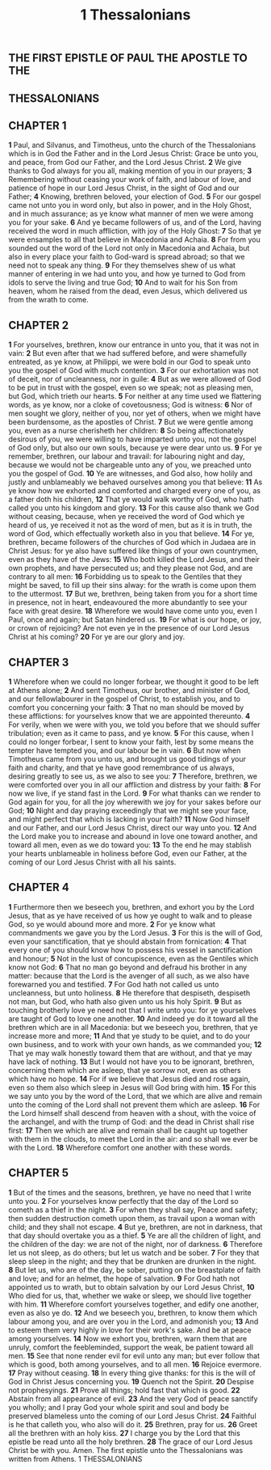 ﻿---
title: 1 Thessalonians
weight: 13
---

## THE FIRST EPISTLE OF PAUL THE APOSTLE TO THE
## THESSALONIANS


## CHAPTER 1
**1** Paul, and Silvanus, and Timotheus, unto the church of the Thessalonians which is in God the Father and in the Lord Jesus Christ: Grace be unto you, and peace, from God our Father, and the Lord Jesus Christ.
**2** We give thanks to God always for you all, making mention of you in our prayers;
**3** Remembering without ceasing your work of faith, and labour of love, and patience of hope in our Lord Jesus Christ, in the sight of God and our Father;
**4** Knowing, brethren beloved, your election of God.
**5** For our gospel came not unto you in word only, but also in power, and in the Holy Ghost, and in much assurance; as ye know what manner of men we were among you for your sake.
**6** And ye became followers of us, and of the Lord, having received the word in much affliction, with joy of the Holy Ghost:
**7** So that ye were ensamples to all that believe in Macedonia and Achaia.
**8** For from you sounded out the word of the Lord not only in Macedonia and Achaia, but also in every place your faith to God-ward is spread abroad; so that we need not to speak any thing.
**9** For they themselves shew of us what manner of entering in we had unto you, and how ye turned to God from idols to serve the living and true God;
**10** And to wait for his Son from heaven, whom he raised from the dead, even Jesus, which delivered us from the wrath to come.

## CHAPTER 2
**1** For yourselves, brethren, know our entrance in unto you, that it was not in vain:
**2** But even after that we had suffered before, and were shamefully entreated, as ye know, at Philippi, we were bold in our God to speak unto you the gospel of God with much contention.
**3** For our exhortation was not of deceit, nor of uncleanness, nor in guile:
**4** But as we were allowed of God to be put in trust with the gospel, even so we speak; not as pleasing men, but God, which trieth our hearts.
**5** For neither at any time used we flattering words, as ye know, nor a cloke of covetousness; God is witness:
**6** Nor of men sought we glory, neither of you, nor yet of others, when we might have been burdensome, as the apostles of Christ.
**7** But we were gentle among you, even as a nurse cherisheth her children:
**8** So being affectionately desirous of you, we were willing to have imparted unto you, not the gospel of God only, but also our own souls, because ye were dear unto us.
**9** For ye remember, brethren, our labour and travail: for labouring night and day, because we would not be chargeable unto any of you, we preached unto you the gospel of God.
**10** Ye are witnesses, and God also, how holily and justly and unblameably we behaved ourselves among you that believe:
**11** As ye know how we exhorted and comforted and charged every one of you, as a father doth his children,
**12** That ye would walk worthy of God, who hath called you unto his kingdom and glory.
**13** For this cause also thank we God without ceasing, because, when ye received the word of God which ye heard of us, ye received it not as the word of men, but as it is in truth, the word of God, which effectually worketh also in you that believe.
**14** For ye, brethren, became followers of the churches of God which in Judaea are in Christ Jesus: for ye also have suffered like things of your own countrymen, even as they have of the Jews:
**15** Who both killed the Lord Jesus, and their own prophets, and have persecuted us; and they please not God, and are contrary to all men:
**16** Forbidding us to speak to the Gentiles that they might be saved, to fill up their sins alway: for the wrath is come upon them to the uttermost.
**17** But we, brethren, being taken from you for a short time in presence, not in heart, endeavoured the more abundantly to see your face with great desire.
**18** Wherefore we would have come unto you, even I Paul, once and again; but Satan hindered us.
**19** For what is our hope, or joy, or crown of rejoicing? Are not even ye in the presence of our Lord Jesus Christ at his coming?
**20** For ye are our glory and joy.

## CHAPTER 3
**1** Wherefore when we could no longer forbear, we thought it good to be left at Athens alone;
**2** And sent Timotheus, our brother, and minister of God, and our fellowlabourer in the gospel of Christ, to establish you, and to comfort you concerning your faith:
**3** That no man should be moved by these afflictions: for yourselves know that we are appointed thereunto.
**4** For verily, when we were with you, we told you before that we should suffer tribulation; even as it came to pass, and ye know.
**5** For this cause, when I could no longer forbear, I sent to know your faith, lest by some means the tempter have tempted you, and our labour be in vain.
**6** But now when Timotheus came from you unto us, and brought us good tidings of your faith and charity, and that ye have good remembrance of us always, desiring greatly to see us, as we also to see you:
**7** Therefore, brethren, we were comforted over you in all our affliction and distress by your faith:
**8** For now we live, if ye stand fast in the Lord.
**9** For what thanks can we render to God again for you, for all the joy wherewith we joy for your sakes before our God;
**10** Night and day praying exceedingly that we might see your face, and might perfect that which is lacking in your faith?
**11** Now God himself and our Father, and our Lord Jesus Christ, direct our way unto you.
**12** And the Lord make you to increase and abound in love one toward another, and toward all men, even as we do toward you:
**13** To the end he may stablish your hearts unblameable in holiness before God, even our Father, at the coming of our Lord Jesus Christ with all his saints.

## CHAPTER 4
**1** Furthermore then we beseech you, brethren, and exhort you by the Lord Jesus, that as ye have received of us how ye ought to walk and to please God, so ye would abound more and more.
**2** For ye know what commandments we gave you by the Lord Jesus.
**3** For this is the will of God, even your sanctification, that ye should abstain from fornication:
**4** That every one of you should know how to possess his vessel in sanctification and honour;
**5** Not in the lust of concupiscence, even as the Gentiles which know not God:
**6** That no man go beyond and defraud his brother in any matter: because that the Lord is the avenger of all such, as we also have forewarned you and testified.
**7** For God hath not called us unto uncleanness, but unto holiness.
**8** He therefore that despiseth, despiseth not man, but God, who hath also given unto us his holy Spirit.
**9** But as touching brotherly love ye need not that I write unto you: for ye yourselves are taught of God to love one another.
**10** And indeed ye do it toward all the brethren which are in all Macedonia: but we beseech you, brethren, that ye increase more and more;
**11** And that ye study to be quiet, and to do your own business, and to work with your own hands, as we commanded you;
**12** That ye may walk honestly toward them that are without, and that ye may have lack of nothing.
**13** But I would not have you to be ignorant, brethren, concerning them which are asleep, that ye sorrow not, even as others which have no hope.
**14** For if we believe that Jesus died and rose again, even so them also which sleep in Jesus will God bring with him.
**15** For this we say unto you by the word of the Lord, that we which are alive and remain unto the coming of the Lord shall not prevent them which are asleep.
**16** For the Lord himself shall descend from heaven with a shout, with the voice of the archangel, and with the trump of God: and the dead in Christ shall rise first:
**17** Then we which are alive and remain shall be caught up together with them in the clouds, to meet the Lord in the air: and so shall we ever be with the Lord.
**18** Wherefore comfort one another with these words.

## CHAPTER 5
**1** But of the times and the seasons, brethren, ye have no need that I write unto you.
**2** For yourselves know perfectly that the day of the Lord so cometh as a thief in the night.
**3** For when they shall say, Peace and safety; then sudden destruction cometh upon them, as travail upon a woman with child; and they shall not escape.
**4** But ye, brethren, are not in darkness, that that day should overtake you as a thief.
**5** Ye are all the children of light, and the children of the day: we are not of the night, nor of darkness.
**6** Therefore let us not sleep, as do others; but let us watch and be sober.
**7** For they that sleep sleep in the night; and they that be drunken are drunken in the night.
**8** But let us, who are of the day, be sober, putting on the breastplate of faith and love; and for an helmet, the hope of salvation.
**9** For God hath not appointed us to wrath, but to obtain salvation by our Lord Jesus Christ,
**10** Who died for us, that, whether we wake or sleep, we should live together with him.
**11** Wherefore comfort yourselves together, and edify one another, even as also ye do.
**12** And we beseech you, brethren, to know them which labour among you, and are over you in the Lord, and admonish you;
**13** And to esteem them very highly in love for their work's sake. And be at peace among yourselves.
**14** Now we exhort you, brethren, warn them that are unruly, comfort the feebleminded, support the weak, be patient toward all men.
**15** See that none render evil for evil unto any man; but ever follow that which is good, both among yourselves, and to all men.
**16** Rejoice evermore.
**17** Pray without ceasing.
**18** In every thing give thanks: for this is the will of God in Christ Jesus concerning you.
**19** Quench not the Spirit.
**20** Despise not prophesyings.
**21** Prove all things; hold fast that which is good.
**22** Abstain from all appearance of evil.
**23** And the very God of peace sanctify you wholly; and I pray God your whole spirit and soul and body be preserved blameless unto the coming of our Lord Jesus Christ.
**24** Faithful is he that calleth you, who also will do it.
**25** Brethren, pray for us.
**26** Greet all the brethren with an holy kiss.
**27** I charge you by the Lord that this epistle be read unto all the holy brethren.
**28** The grace of our Lord Jesus Christ be with you. Amen.
The first epistle unto the Thessalonians was written from Athens.
1 THESSALONIANS



